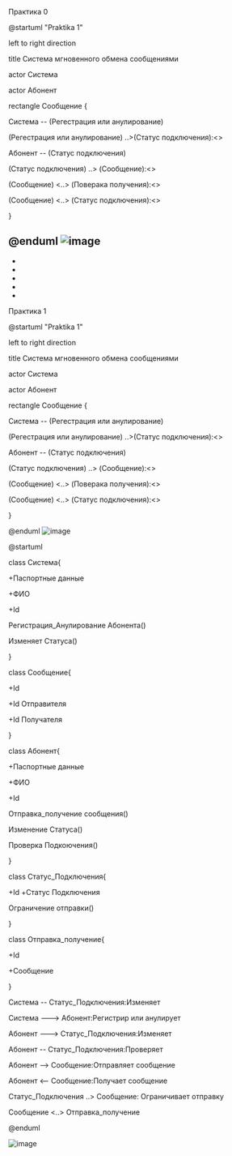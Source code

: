 Практика 0

@startuml "Praktika 1"

left to right direction

title Система мгновенного обмена сообщениями

actor Система

actor Абонент

rectangle Сообщение {

Система -- (Регестрация или анулирование)

(Регестрация или анулирование) ..>(Статус подключения):<<include>>
  
Абонент -- (Статус подключения)
  
(Статус подключения) ..> (Cообщение):<<include>>
  
(Cообщение) <..> (Поверака получения):<<include>>
  
(Cообщение) <..> (Статус подключения):<<include>>
  
}
  
@enduml
  ![image](https://user-images.githubusercontent.com/45264292/225944473-3d0491ea-9fa5-4b80-bc33-64737052d527.png)
-
-
-
-
-
-
Практика 1
  
@startuml "Praktika 1"
  
left to right direction
  
title Система мгновенного обмена сообщениями
  
actor Система
  
actor Абонент

rectangle Сообщение {

Система -- (Регестрация или анулирование)

(Регестрация или анулирование) ..>(Статус подключения):<<include>>
  
Абонент -- (Статус подключения)
  
(Статус подключения) ..> (Cообщение):<<include>>
  
(Cообщение) <..> (Поверака получения):<<include>>
  
(Cообщение) <..> (Статус подключения):<<include>>
  
}
  
@enduml
  ![image](https://user-images.githubusercontent.com/45264292/225944473-3d0491ea-9fa5-4b80-bc33-64737052d527.png)

@startuml

class Система{
  
+Паспортные данные
  
+ФИО
  
+Id
  
Регистрация_Анулирование Абонента()
  
Изменяет Статуса()
  
}

class Сообщение{
  
+Id
  
+Id Отправителя
  
+Id Получателя
  
}

class Абонент{
  
+Паспортные данные
  
+ФИО
  
+Id
  
Отправка_получение сообщения()
  
Изменение Статуса()
  
Проверка Подкоючения()
  
}

class Статус_Подключения{
  
+Id
+Статус Подключения
  
Ограничение отправки()
  
}

class Отправка_получение{
  
+Id
  
+Сообщение
  
}

Система -- Статус_Подключения:Изменяет
  
Система ---> Абонент:Регистрир или анулирует

 
Абонент ---> Статус_Подключения:Изменяет
  
Абонент -- Статус_Подключения:Проверяет
  
Абонент --> Сообщение:Отправляет сообщение
  
Абонент <-- Сообщение:Получает сообщение
            

Статус_Подключения ..> Сообщение: Ограничивает отправку
  

Сообщение <..> Отправка_получение
  

@enduml
  
  
![image](https://user-images.githubusercontent.com/45264292/225944610-ffa19ac5-1abd-47b5-bc5e-b33565862d1f.png)
